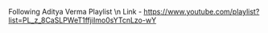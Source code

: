 Following Aditya Verma Playlist \n
Link - https://www.youtube.com/playlist?list=PL_z_8CaSLPWeT1ffjiImo0sYTcnLzo-wY
